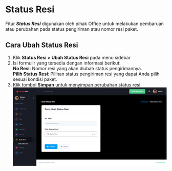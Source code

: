 # Status Resi

Fitur <b>_Status Resi_</b> digunakan oleh pihak Office untuk melakukan pembaruan atau perubahan pada status pengiriman atau nomor resi paket.

## Cara Ubah Status Resi

1. Klik <b>Status Resi > Ubah Status Resi</b> pada menu sidebar
2. Isi formulir yang tersedia dengan informasi berikut: <br>
   <b>No Resi</b>: Nomor resi yang akan diubah status pengirimannya. <br>
   <b>Pilih Status Resi</b>: Pilihan status pengiriman resi yang dapat Anda pilih sesuai kondisi paket.
3. Klik tombol <b>Simpan</b> untuk menyimpan perubahan status resi
   ![image](statusresi.png)

